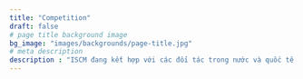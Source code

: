 ```yaml
---
title: "Competition"
draft: false
# page title background image
bg_image: "images/backgrounds/page-title.jpg"
# meta description
description : "ISCM đang kết hợp với các đối tác trong nước và quốc tế để tiến hành một số cuộc thi về những chủ đề khác nhau liên quan đến bối cảnh Thành phố thông minh, quản lý và thiết kế đô thị. Mục tiêu của chúng tôi là tập trung vào những người có năng khiếu để có thể đóng góp vào việc xây dựng thành phố thông minh trong tương lai."
---
```

